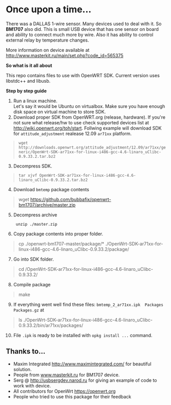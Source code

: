 # Once upon a time...
There was a DALLAS 1-wire sensor.
Many devices used to deal with it.
So **BM1707** also did.
This is small USB device that has one sensor on board and ability to connect much more by wire.
Also it has ability to control external relay by temperature changes.

More information on device available at http://www.masterkit.ru/main/set.php?code_id=565375

**So what is it all about**

This repo contains files to use with OpenWRT SDK.
Current version uses libstdc++ and libusb.

**Step by step guide**

1. Run a linux machine.<br>
Let's say it would be Ubuntu on virtualbox. Make sure you have enough disk space on virtual machine to store SDK.
2. Download proper SDK from OpenWRT.org (release, hardware). If you're not sure what release/hw to use check supported devices list at http://wiki.openwrt.org/toh/start. Follwing example will download SDK for `attitude_adjustment` realease 12.09 `ar71xx` platform.
> `wget http://downloads.openwrt.org/attitude_adjustment/12.09/ar71xx/generic/OpenWrt-SDK-ar71xx-for-linux-i486-gcc-4.6-linaro_uClibc-0.9.33.2.tar.bz2`
3. Decompress SDK.

> `tar xjvf OpenWrt-SDK-ar71xx-for-linux-i486-gcc-4.6-linaro_uClibc-0.9.33.2.tar.bz2`
4. Download `bmtemp` package contents

> wget https://github.com/bubbafix/openwrt-bm1707/archive/master.zip
5. Decompress archive

		unzip ./master.zip
6. Copy package contents into proper folder.
> cp ./openwrt-bm1707-master/package/* ./OpenWrt-SDK-ar71xx-for-linux-i486-gcc-4.6-linaro_uClibc-0.9.33.2/package/
7. Go into SDK folder.
> cd /OpenWrt-SDK-ar71xx-for-linux-i486-gcc-4.6-linaro_uClibc-0.9.33.2/
8. Compile package
> make
9. If everything went well find these files: `bmtemp_2_ar71xx.ipk  Packages  Packages.gz` at
> ls ./OpenWrt-SDK-ar71xx-for-linux-i486-gcc-4.6-linaro_uClibc-0.9.33.2/bin/ar71xx/packages/
10. File `.ipk` is ready to be installed with `opkg install ...` command.

## Thanks to...

* Maxim Integrated http://www.maximintegrated.com/ for beautiful solution.
* People from www.masterkit.ru for BM1707 device.
* Serg @ http://usbsergdev.narod.ru for giving an example of code to work with device.
* All contributors for OpenWrt https://openwrt.org
* People who tried to use this package for their feedback

